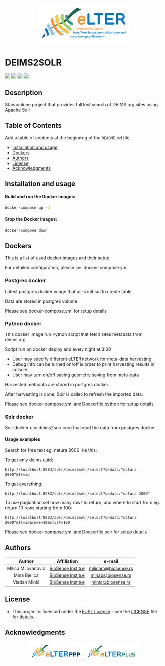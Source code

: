 <p align="center">
  <img src="assets/eLTER-IMAGE-eLTER_logo-v01.svg" alt="eLTER Project Logo" width="300" height="auto"/>
</p>

# DEIMS2SOLR

![](https://img.shields.io/badge/license-EUPL--1.2-orange)
![](https://img.shields.io/badge/Postgres-latest-orange)
![](https://img.shields.io/badge/Python-v3.9-orange)
![](https://img.shields.io/badge/Solr-9.2.1-orange)

## Description

Stanadalone project that provides full text search of DEIMS.org sites using Apache Solr

## Table of Contents

Add a table of contents at the beginning of the `README.md` file.

-   [Installation and usage](#installation-and-usage)
-   [Dockers](#dockers)  
-   [Authors](#authors)
-   [License](#license)
-   [Acknowledgments](#acknowledgments)

## Installation and usage

#### Build and run the Docker images:
```sh
docker-compose up -d
```

#### Stop the Docker images:
```sh
docker-compose down
```

## Dockers
This is a list of used docker images and their setup

For detailed configuration, please see docker-compose.yml

### Postgres docker
Latest postgres docker image that uses init.sql to create table

Data are stored in postgres volume

Please see docker-compose.yml for setup details

### Python docker

This docker image run Python script that fetch sites metadata from deims.org

Script run on docker deploy and every night at 3:00

- User may specify different eLTER network for meta-data harvesting
- Debug info can be turned on/off in order to print harvesting results in colsole
- User may turn on/off saving geometry saving from meta-data

Harvested metadata are stored in postgres docker.

After harvesting is done, Solr is called to refresh the imported data.

Please see docker-compose.yml and Dockerfile.python for setup details

### Solr docker
Solr docker use deims2solr core that read the data from postgres docker

#### Usage examples
Search for free text eg. natura 2000 like this:

To get only deims uuid:
````
http://localhost:8983/solr/deims2solr/select?q=data:"natura 2000"&fl=id
````
To get everything:
````
http://localhost:8983/solr/deims2solr/select?q=data:"natura 2000"
````
To use pagination set how many rows to return, and where to start from eg. return 10 rows starting from 100:
````
http://localhost:8983/solr/deims2solr/select?q=data:"natura 2000"&fl=id&rows=10&start=100
````

Please see docker-compose.yml and Dockerfile.solr for setup details

## Authors

|       Author       |               Affiliation                |                       e-mail                       |
|:------------------:|:----------------------------------------:|:--------------------------------------------------:|
| Milica Milovanović | [BioSense Institue](https://biosense.rs) | [milicam\@biosense.rs](mailto:milicam@biosense.rs) |
|    Mina Bjelica    | [BioSense Institue](https://biosense.rs) |   [minab\@biosense.rs](mailto:minab@biosense.rs)   |
|    Vladan Minić    | [BioSense Institue](https://biosense.rs) |   [minic\@biosense.rs](mailto:minic@biosense.rs)   |


## License

-   This project is licensed under the [EUPL
    License](https://eupl.eu/) - see the [LICENSE](LICENSE) file for
    details.

## Acknowledgments

<p align="center">
  <a href="https://elter-ri.eu/elter-ppp">
    <img src="assets/eLTER-IMAGE-PPP_logo-v01.svg" alt="eLTER PLUS Logo" width="175" height="auto"/>
  </a> <a href="https://elter-ri.eu/elter-plus">
    <img src="assets/eLTER-IMAGE-PLUS_logo-v01.svg" width="175" height="auto"/>
  </a> <a href="https://elter-ri.eu/elter-enrich">
</p>